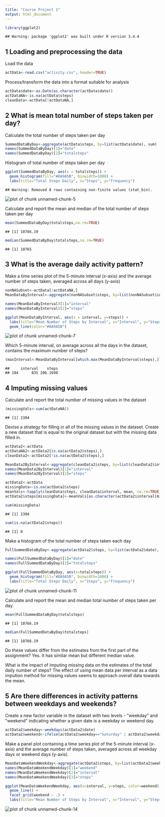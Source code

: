 ```yaml
---
title: "Course Project 1"
output: html_document
---
```



```r
library(ggplot2)
```

```
## Warning: package 'ggplot2' was built under R version 3.4.4
```

## 1 Loading and preprocessing the data

Load the data

```r
actData<-read.csv("activity.csv", header=TRUE)
```

Process/transform the data into a format suitable for analysis

```r
actData$date<-as.Date(as.character(actData$date))
actDataNA<-is.na(actData$steps)
cleanData<-actData[!actDataNA,]
```

## 2 What is mean total number of steps taken per day?

Calculate the total number of steps taken per day

```r
SummedDataByDay<-aggregate(actData$steps, by=list(actData$date), sum)
names(SummedDataByDay)[1]="date"
names(SummedDataByDay)[2]="totalsteps"
```

Histogram of total number of steps taken per day

```r
ggplot(SummedDataByDay, aes(x = totalsteps)) +
  geom_histogram(fill="#8A9A5B", binwidth=1000) +
  labs(title="Total Steps Daily", x="Steps", y="Frequency")
```

```
## Warning: Removed 8 rows containing non-finite values (stat_bin).
```

![plot of chunk unnamed-chunk-5](figure/unnamed-chunk-5-1.png)

Calculate and report the mean and median of the total number of steps taken per day

```r
mean(SummedDataByDay$totalsteps,na.rm=TRUE)
```

```
## [1] 10766.19
```

```r
median(SummedDataByDay$totalsteps,na.rm=TRUE)
```

```
## [1] 10765
```

## 3 What is the average daily activity pattern?

Make a time series plot of the 5-minute interval (x-axis) and the average number of steps taken, averaged across all days (y-axis)

```r
nonNASubset<-actData[!actDataNA,]
MeanDataByInterval<-aggregate(nonNASubset$steps, by=list(nonNASubset$interval), mean)

names(MeanDataByInterval)[1]="interval"
names(MeanDataByInterval)[2]="steps"

ggplot(MeanDataByInterval, aes(x = interval, y=steps)) +
  labs(title="Mean Number of Steps by Interval", x="Interval", y="Steps")+
  geom_line(color="#8A9A5B") 
```

![plot of chunk unnamed-chunk-7](figure/unnamed-chunk-7-1.png)

Which 5-minute interval, on average across all the days in the dataset, contains the maximum number of steps?

```r
(maxInterval<-MeanDataByInterval[which.max(MeanDataByInterval$steps),])
```

```
##     interval    steps
## 104      835 206.1698
```

## 4 Imputing missing values

Calculate and report the total number of missing values in the dataset

```r
(missingVals<-sum(actDataNA))
```

```
## [1] 2304
```

Devise a strategy for filling in all of the missing values in the dataset.
Create a new dataset that is equal to the original dataset but with the missing data filled in.

```r
actData2<-actData
actDataNA2<-actData2[is.na(actData2$steps),]
cleanData2<-actData2[!is.na(actData2$steps),]

MeanData2ByInterval<-aggregate(cleanData2$steps, by=list(cleanData2$interval), sum)
names(MeanData2ByInterval)[1]="interval"
names(MeanData2ByInterval)[2]="steps"

actData2<-actData
missingData<-is.na(actData2$steps)
meanVals<-tapply(cleanData$steps, cleanData$interval, mean, na.rm=TRUE, simplify=TRUE)
actData2$steps[missingData]<-meanVals[as.character(actData2$interval[missingData])]

sum(missingData)
```

```
## [1] 2304
```

```r
sum(is.na(actData2$steps))
```

```
## [1] 0
```

Make a histogram of the total number of steps taken each day

```r
FullSummedDataByDay<-aggregate(actData2$steps, by=list(actData2$date), sum)

names(FullSummedDataByDay)[1]="date"
names(FullSummedDataByDay)[2]="totalsteps"

ggplot(FullSummedDataByDay, aes(x=totalsteps)) +
  geom_histogram(fill="#8A9A5B", binwidth=1000) +
  labs(title="Total Steps Daily", x="Steps", y="Frequency")
```

![plot of chunk unnamed-chunk-11](figure/unnamed-chunk-11-1.png)

Calculate and report the mean and median total number of steps taken per day.

```r
mean(FullSummedDataByDay$totalsteps)
```

```
## [1] 10766.19
```

```r
median(FullSummedDataByDay$totalsteps)
```

```
## [1] 10766.19
```

Do these values differ from the estimates from the first part of the assignment? 
Yes. It has similar mean but different median value.

What is the impact of imputing missing data on the estimates of the total daily number of steps?
The effect of using mean data per interval as a data impution method for missing values seems to approach overall data towards the mean.

## 5 Are there differences in activity patterns between weekdays and weekends?

Create a new factor variable in the dataset with two levels - "weekday" and "weekend" indicating whether a given date is a weekday or weekend day.

```r
actData2$weekday<-weekdays(actData2$date)
actData2$weekend<-ifelse(actData2$weekday=="Saturday" | actData2$weekday=="Sunday","Weekend","Weekday")
```

Make a panel plot containing a time series plot of the 5-minute interval (x-axis) and the average number of steps taken, averaged across all weekday days or weekend days (y-axis).

```r
MeanDataWeekendWeekday<-aggregate(actData2$steps, by=list(actData2$weekend, actData2$interval), mean)
names(MeanDataWeekendWeekday)[1]="weekend"
names(MeanDataWeekendWeekday)[2]="interval"
names(MeanDataWeekendWeekday)[3]="steps"

ggplot(MeanDataWeekendWeekday, aes(x=interval, y=steps, color=weekend)) +
  geom_line() +
  facet_grid(weekend ~ .) +
  labs(title="Mean Number of Steps by Interval", x="Interval", y="Steps")
```

![plot of chunk unnamed-chunk-14](figure/unnamed-chunk-14-1.png)

